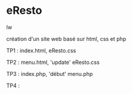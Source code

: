 # eResto
lw


création d'un site web basé sur html, css et php

TP1 : index.html, eResto.css

TP2 : menu.html, 'update' eResto.css

TP3 : index.php, 'début' menu.php

TP4 : 
